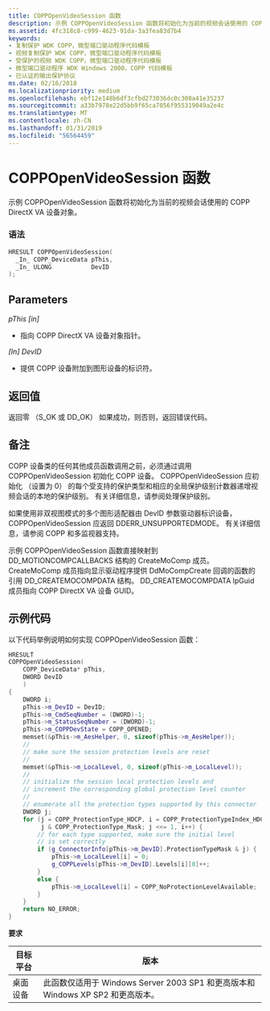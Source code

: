 ```yaml
---
title: COPPOpenVideoSession 函数
description: 示例 COPPOpenVideoSession 函数将初始化为当前的视频会话使用的 COPP DirectX VA 设备对象。
ms.assetid: 4fc318c8-c999-4623-91da-3a3fea83d7b4
keywords:
- 复制保护 WDK COPP，微型端口驱动程序代码模板
- 视频复制保护 WDK COPP，微型端口驱动程序代码模板
- 受保护的视频 WDK COPP，微型端口驱动程序代码模板
- 微型端口驱动程序 WDK Windows 2000，COPP 代码模板
- 已认证的输出保护协议
ms.date: 02/16/2018
ms.localizationpriority: medium
ms.openlocfilehash: ebf12e148b6df3cfbd273036dc0c308a41e35237
ms.sourcegitcommit: a33b7978e22d5bb9f65ca7056f955319049a2e4c
ms.translationtype: MT
ms.contentlocale: zh-CN
ms.lasthandoff: 01/31/2019
ms.locfileid: "56564459"
---
```

# <a name="coppopenvideosession-function"></a>COPPOpenVideoSession 函数

示例 COPPOpenVideoSession 函数将初始化为当前的视频会话使用的 COPP DirectX VA 设备对象。

### <a name="syntax"></a>语法

```cpp
HRESULT COPPOpenVideoSession(
  _In_ COPP_DeviceData pThis,
  _In_ ULONG           DevID
);
```

## <a name="parameters"></a>Parameters

*pThis [in]*

* 指向 COPP DirectX VA 设备对象指针。

*[In] DevID*

* 提供 COPP 设备附加到图形设备的标识符。

## <a name="return-value"></a>返回值

返回零 （S_OK 或 DD_OK） 如果成功，则否则，返回错误代码。

## <a name="remarks"></a>备注

COPP 设备类的任何其他成员函数调用之前，必须通过调用 COPPOpenVideoSession 初始化 COPP 设备。 COPPOpenVideoSession 应初始化 （设置为 0） 的每个受支持的保护类型和相应的全局保护级别计数器递增视频会话的本地的保护级别。 有关详细信息，请参阅处理保护级别。

如果使用非双视图模式的多个图形适配器由 DevID 参数驱动器标识设备，COPPOpenVideoSession 应返回 DDERR_UNSUPPORTEDMODE。 有关详细信息，请参阅 COPP 和多监视器支持。

示例 COPPOpenVideoSession 函数直接映射到 DD_MOTIONCOMPCALLBACKS 结构的 CreateMoComp 成员。 CreateMoComp 成员指向显示驱动程序提供 DdMoCompCreate 回调的函数的引用 DD_CREATEMOCOMPDATA 结构。 DD_CREATEMOCOMPDATA lpGuid 成员指向 COPP DirectX VA 设备 GUID。

## <a name="example-code"></a>示例代码

以下代码举例说明如何实现 COPPOpenVideoSession 函数：

```cpp
HRESULT
COPPOpenVideoSession(
    COPP_DeviceData* pThis,
    DWORD DevID
    )
{
    DWORD i;
    pThis->m_DevID = DevID;
    pThis->m_CmdSeqNumber = (DWORD)-1;
    pThis->m_StatusSeqNumber = (DWORD)-1;
    pThis->m_COPPDevState = COPP_OPENED;
    memset(&pThis->m_AesHelper, 0, sizeof(pThis->m_AesHelper));
    //
    // make sure the session protection levels are reset
    //
    memset(&pThis->m_LocalLevel, 0, sizeof(pThis->m_LocalLevel));
    //
    // initialize the session local protection levels and
    // increment the corresponding global protection level counter
    //
    // enumerate all the protection types supported by this connector
    DWORD j;
    for (j = COPP_ProtectionType_HDCP, i = COPP_ProtectionTypeIndex_HDCP;
         j & COPP_ProtectionType_Mask; j <<= 1, i++) {
        // for each type supported, make sure the initial level
        // is set correctly
        if (g_ConnectorInfo[pThis->m_DevID].ProtectionTypeMask & j) {
            pThis->m_LocalLevel[i] = 0;
            g_COPPLevels[pThis->m_DevID].Levels[i][0]++;
        }
        else {
            pThis->m_LocalLevel[i] = COPP_NoProtectionLevelAvailable;
        }
    }
    return NO_ERROR;
}
```

**要求**

| 目标平台 | 版本 |
| -- | -- |
| 桌面设备 | 此函数仅适用于 Windows Server 2003 SP1 和更高版本和 Windows XP SP2 和更高版本。 |
